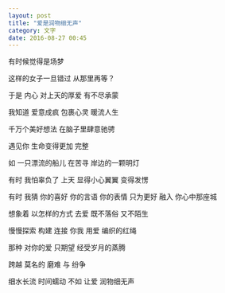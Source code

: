 ```yaml
---
layout: post
title: "爱是润物细无声"
category: 文字
date: 2016-08-27 00:45
---
```


有时候觉得是场梦

这样的女子一旦错过 从那里再等？

于是 内心 对上天的厚爱 有不尽承蒙

我知道 爱意成疯 包裹心灵 暖流人生

千万个美好想法 在脑子里肆意驰骋

遇见你 生命变得更加 完整

如 一只漂流的船儿 在苦寻 岸边的一颗明灯

有时 我怕辜负了 上天 显得小心翼翼 变得发愣

有时 我猜 你的喜好 你的言语 你的表情 只为更好 融入 你心中那座城

想象着 以怎样的方式 去爱 既不落俗 又不陌生

慢慢探索 构建 连接 你我 用爱 编织的红绳

那种 对你的爱 只期望 经受岁月的蒸腾

跨越 莫名的 磨难 与 纷争

细水长流 时间蠕动 不如 让爱 润物细无声



